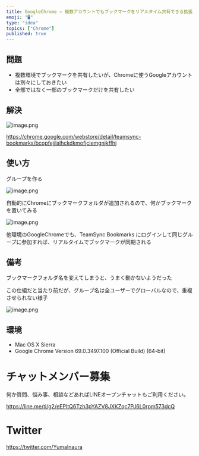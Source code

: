 ```yaml
---
title: GoogleChrome — 複数アカウントでもブックマークをリアルタイム共有できる拡張 TeamSync Bookmarks 
emoji: "🖥"
type: "idea"
topics: ["Chrome"]
published: true
---
```



## 問題

- 複数環境でブックマークを共有したいが、Chromeに使うGoogleアカウントは別々にしておきたい
- 全部ではなく一部のブックマークだけを共有したい

## 解決

![image.png](https://qiita-image-store.s3.amazonaws.com/0/89618/72aa1577-fb66-e4fa-f9d1-d6fd1e6d0ed6.png)

https://chrome.google.com/webstore/detail/teamsync-bookmarks/bcopfejjlalhckdkmofjciemgnjkffhj 


## 使い方

グループを作る

![image.png](https://qiita-image-store.s3.amazonaws.com/0/89618/5b36e4c5-02d1-51a9-2054-e4caf1bdfc98.png)

自動的にChromeにブックマークフォルダが追加されるので、何かブックマークを置いてみる

![image.png](https://qiita-image-store.s3.amazonaws.com/0/89618/c68a693d-2f70-9648-15ff-ef3899be0d38.png)

他環境のGoogleChromeでも、TeamSync Bookmarks にログインして同じグループに参加すれば、リアルタイムでブックマークが同期される

## 備考

ブックマークフォルダ名を変えてしまうと、うまく動かないようだった

この仕組だと当たり前だが、グループ名は全ユーザーでグローバルなので、重複させられない様子

![image.png](https://qiita-image-store.s3.amazonaws.com/0/89618/58e29379-ee18-501b-5849-f45ee041d84f.png)


## 環境

- Mac OS X Sierra
- Google Chrome Version 69.0.3497.100 (Official Build) (64-bit)








<!-- Update From Qiita API -->

# チャットメンバー募集


何か質問、悩み事、相談などあればLINEオープンチャットもご利用ください。

https://line.me/ti/g2/eEPltQ6Tzh3pYAZV8JXKZqc7PJ6L0rpm573dcQ





# Twitter


https://twitter.com/YumaInaura


<!-- Update From Qiita API -->


